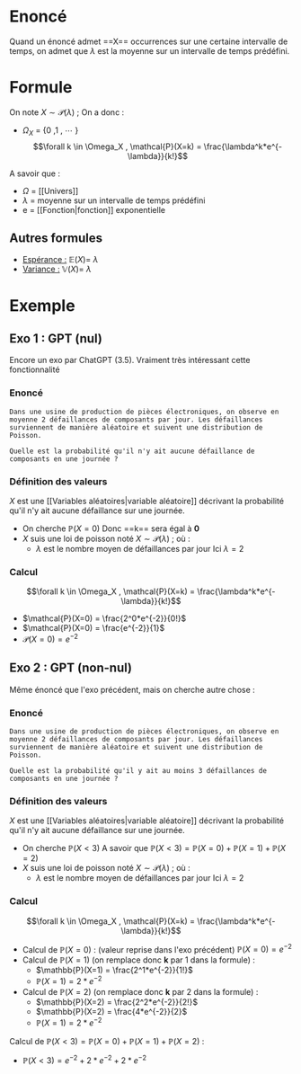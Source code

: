 # Enoncé
Quand un énoncé admet ==X== occurrences sur une certaine intervalle de temps, on admet que $\lambda$ est la moyenne sur un intervalle de temps prédéfini.
# Formule
On note $X \sim \mathcal{P}(\lambda)$ ; On a donc :
- $\Omega_X$ = {0 ,1 , $\cdots$ }
$$\forall k \in \Omega_X , \mathcal{P}(X=k) = \frac{\lambda^k*e^{-\lambda}}{k!}$$

A savoir que :
- $\Omega$ = [[Univers]]
- $\lambda$ = moyenne sur un intervalle de temps prédéfini
- e = [[Fonction|fonction]] exponentielle
## Autres formules
- <u>Espérance :</u> $\mathbb{E}(X) =$ $\lambda$
- <u>Variance :</u> $\mathbb{V}(X)=$ $\lambda$ 

# Exemple
## Exo 1 : GPT (nul)
Encore un exo par ChatGPT (3.5). Vraiment très intéressant cette fonctionnalité
### Enoncé
```
Dans une usine de production de pièces électroniques, on observe en moyenne 2 défaillances de composants par jour. Les défaillances surviennent de manière aléatoire et suivent une distribution de Poisson.

Quelle est la probabilité qu'il n'y ait aucune défaillance de composants en une journée ?
```
### Définition des valeurs
$X$ est une [[Variables aléatoires|variable aléatoire]] décrivant la probabilité qu'il n'y ait aucune défaillance sur une journée.
- On cherche $\mathbb{P}(X=0)$
  Donc ==k== sera égal à **0**
- $X$ suis une loi de poisson noté $X \sim \mathcal{P}(\lambda)$ ; où :
	- $\lambda$ est le nombre moyen de défaillances par jour
	  Ici $\lambda=2$
### Calcul
$$\forall k \in \Omega_X , \mathcal{P}(X=k) = \frac{\lambda^k*e^{-\lambda}}{k!}$$
- $\mathcal{P}(X=0) = \frac{2^0*e^{-2}}{0!}$
- $\mathcal{P}(X=0) = \frac{e^{-2}}{1}$
- $\mathcal{P}(X=0) = e^{-2}$
## Exo 2 : GPT (non-nul)
Même énoncé que l'exo précédent, mais on cherche autre chose :
### Enoncé
```
Dans une usine de production de pièces électroniques, on observe en moyenne 2 défaillances de composants par jour. Les défaillances surviennent de manière aléatoire et suivent une distribution de Poisson.

Quelle est la probabilité qu'il y ait au moins 3 défaillances de composants en une journée ?
```
### Définition des valeurs
$X$ est une [[Variables aléatoires|variable aléatoire]] décrivant la probabilité qu'il n'y ait aucune défaillance sur une journée.
- On cherche $\mathbb{P}(X<3)$
  A savoir que $\mathbb{P}(X<3)=\mathbb{P}(X=0)+\mathbb{P}(X=1)+\mathbb{P}(X=2)$
- $X$ suis une loi de poisson noté $X \sim \mathcal{P}(\lambda)$ ; où :
	- $\lambda$ est le nombre moyen de défaillances par jour
	  Ici $\lambda=2$
### Calcul
$$\forall k \in \Omega_X , \mathcal{P}(X=k) = \frac{\lambda^k*e^{-\lambda}}{k!}$$
- Calcul de $\mathbb{P}(X=0)$ :
	(valeur reprise dans l'exo précédent)
	$\mathbb{P}(X=0) = e^{-2}$
- Calcul de $\mathbb{P}(X=1)$ (on remplace donc **k** par 1 dans la formule) :
	- $\mathbb{P}(X=1) = \frac{2^1*e^{-2}}{1!}$
	- $\mathbb{P}(X=1) = 2*e^{-2}$
- Calcul de $\mathbb{P}(X=2)$ (on remplace donc **k** par 2 dans la formule) :
	- $\mathbb{P}(X=2) = \frac{2^2*e^{-2}}{2!}$
	- $\mathbb{P}(X=2) = \frac{4*e^{-2}}{2}$
	- $\mathbb{P}(X=1) = 2*e^{-2}$

Calcul de $\mathbb{P}(X<3)=\mathbb{P}(X=0)+\mathbb{P}(X=1)+\mathbb{P}(X=2)$ :
- $\mathbb{P}(X<3)= e^{-2} + 2*e^{-2} + 2*e^{-2}$ 
